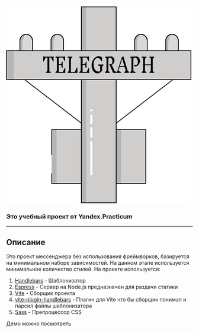 ![telegraph.svg](src%2Fassets%2Ftelegraph.svg)

### Это учебный проект от Yandex.Practicum

-----

## Описание

Это проект мессенджера без использования фреймворков, базируется на минимальном наборе зависимостей.
На данном этапе используется минимальное количество стилей.
На проекте используется:

1) [Handlebars](https://handlebarsjs.com/) - Шаблонизатор
2) [Espress](https://expressjs.com/) - Сервер на Node.js предназначен для раздачи статики
3) [Vite](https://vitejs.dev/) - Сборщик проекта
4) [vite-plugin-handlebars](https://github.com/alexlafroscia/vite-plugin-handlebars) - Плагин для Vite что бы сборщик понимал и парсил файлы шаблонизатора
5) [Sass](https://sass-lang.com/) - Препроцессор CSS

Демо можно посмотреть
